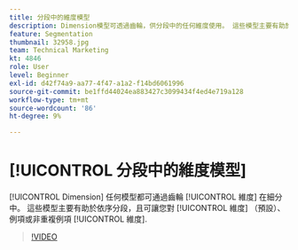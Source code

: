 ```yaml
---
title: 分段中的維度模型
description: Dimension模型可透過齒輪，供分段中的任何維度使用。 這些模型主要有助於依序分段，且可讓您對維度（預設）、例項或維度的非重複例項的持續值進行分段。
feature: Segmentation
thumbnail: 32958.jpg
team: Technical Marketing
kt: 4846
role: User
level: Beginner
exl-id: d42f74a9-aa77-4f47-a1a2-f14bd6061996
source-git-commit: be1ffd44024ea883427c3099434f4ed4e719a128
workflow-type: tm+mt
source-wordcount: '86'
ht-degree: 9%

---
```


# [!UICONTROL 分段中的維度模型]

[!UICONTROL Dimension] 任何模型都可通過齒輪 [!UICONTROL 維度] 在細分中。 這些模型主要有助於依序分段，且可讓您對 [!UICONTROL 維度] （預設）、例項或非重複例項 [!UICONTROL 維度].

>[!VIDEO](https://video.tv.adobe.com/v/32958/?quality=12)
